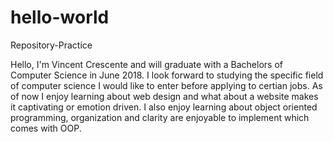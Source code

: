 # hello-world
Repository-Practice

Hello, I'm Vincent Crescente and will graduate with a Bachelors of Computer Science in June 2018. I look forward to studying the specific field of computer science I would like to enter before applying to certian jobs. As of now I enjoy learning about web design and what about a website makes it captivating or emotion driven. I also enjoy learning about object oriented programming, organization and clarity are enjoyable to implement which comes with OOP. 
